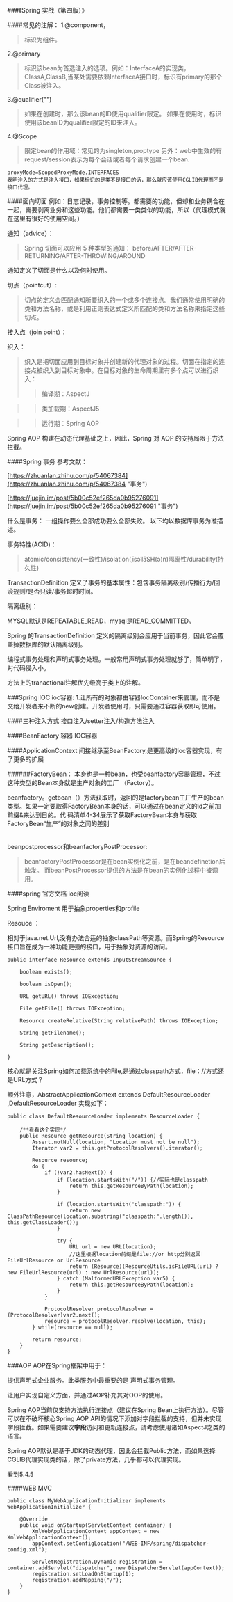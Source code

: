 ###《Spring 实战（第四版）》

####常见的注解：
1.@component，
>标识为组件。

2.@primary 
> 标识该bean为首选注入的选项。例如：InterfaceA的实现类，ClassA,ClassB,当某处需要依赖InterfaceA接口时，标识有primary的那个Class被注入。

3.@qualifier("") 
>如果在创建时，那么该bean的ID使用qualifier限定。
>如果在使用时，标识使用该beanID为qualifier限定的ID来注入。

4.@Scope 
>限定bean的作用域：常见的为singleton,proptype
>另外：web中生效的有request/session表示为每个会话或者每个请求创建一个bean.

	proxyMode=ScopedProxyMode.INTERFACES
	表明注入的方式是注入接口，如果标记的是类不是接口的话，那么就应该使用CGLIB代理而不是接口代理。

####面向切面
例如：日志记录，事务控制等。都需要的功能，但却和业务耦合在一起，需要剥离业务和这些功能。他们都需要一类类似的功能，所以（代理模式就在这里有很好的使用空间。）

通知（advice）：
>Spring 切面可以应用 5 种类型的通知：
before/AFTER/AFTER-RETURNING/AFTER-THROWING/AROUND

通知定义了切面是什么以及何时使用。

切点（pointcut）:

>切点的定义会匹配通知所要织入的一个或多个连接点。我们通常使用明确的类和方法名称，或是利用正则表达式定义所匹配的类和方法名称来指定这些切点。	

接入点（join point）：


织入：
>织入是把切面应用到目标对象并创建新的代理对象的过程。切面在指定的连接点被织入到目标对象中。在目标对象的生命周期里有多个点可以进行织入：
>>编译期：AspectJ

>>类加载期：AspectJ5

>>运行期：Spring AOP


Spring AOP 构建在动态代理基础之上，因此，Spring 对 AOP 的支持局限于方法拦截。


####Spring 事务
参考文献：

[https://zhuanlan.zhihu.com/p/54067384](https://zhuanlan.zhihu.com/p/54067384 "事务")

[https://juejin.im/post/5b00c52ef265da0b95276091](https://juejin.im/post/5b00c52ef265da0b95276091 "事务")

什么是事务： 一组操作要么全部成功要么全部失败。 以下均以数据库事务为准描述。

事务特性(ACID)：

>atomic/consistency(一致性)/isolation(ˌīsəˈlāSH(ə)n)隔离性/durability(持久性)

TransactionDefinition 定义了事务的基本属性：包含事务隔离级别/传播行为/回滚规则/是否只读/事务超时时间。

隔离级别：

MYSQL默认是REPEATABLE_READ，mysql是READ_COMMITTED。

Spring 的TransactionDefinition 定义的隔离级别会应用于当前事务，因此它会覆盖掉数据库的默认隔离级别。

编程式事务处理和声明式事务处理。一般常用声明式事务处理就够了，简单明了，对代码侵入小。


方法上的tranactional注解优先级高于类上的注解。

###Spring IOC
ioc容器:
1.让所有的对象都由容器IocContainer来管理，而不是交给开发者来不断的new创建。开发者使用时，只需要通过容器获取即可使用。

####三种注入方式
接口注入/setter注入/构造方法注入

####BeanFactory 容器
IOC容器

####ApplicationContext 
间接继承至BeanFactory,是更高级的ioc容器实现，有了更多的扩展

######FactoryBean：
本身也是一种bean，也受beanfactory容器管理，不过这种类型的Bean本身就是生产对象的工厂 （Factory）。 

beanfactory。getbean（）方法获取时，返回的是factorybean工厂生产的bean类型。如果一定要取得FactoryBean本身的话，可以通过在bean定义的id之前加前缀&来达到目的。代 码清单4-34展示了获取FactoryBean本身与获取FactoryBean“生产”的对象之间的差别

######
beanpostprocessor和beanfactoryPostProcessor:

 >beanfactoryPostProcessor是在bean实例化之前，是在beandefinetion后触发。
 >而beanPostProcessor提供的方法是在bean的实例化过程中被调用。

####spring 官方文档
ioc阅读

Spring Enviroment 用于抽象properties和profile

Resouce ：

相对于java.net.Url,没有办法合适的抽象classPath等资源。而Spring的Resource接口旨在成为一种功能更强的接口，用于抽象对资源的访问。

	
	public interface Resource extends InputStreamSource {

	    boolean exists();
	
	    boolean isOpen();
	
	    URL getURL() throws IOException;
	
	    File getFile() throws IOException;
	
	    Resource createRelative(String relativePath) throws IOException;
	
	    String getFilename();
	
	    String getDescription();
	
	}

核心就是关注Spring如何加载系统中的File,是通过classpath方式，file：//方式还是URL方式？

额外注意，AbstractApplicationContext extends DefaultResourceLoader ,DefaultResourceLoader 实现如下：


	public class DefaultResourceLoader implements ResourceLoader {

		/**看看这个实现*/
		public Resource getResource(String location) {
	        Assert.notNull(location, "Location must not be null");
	        Iterator var2 = this.getProtocolResolvers().iterator();
	
	        Resource resource;
	        do {
	            if (!var2.hasNext()) {
	                if (location.startsWith("/")) {//实际也是classpath
	                    return this.getResourceByPath(location);
	                }
	
	                if (location.startsWith("classpath:")) {
	                    return new ClassPathResource(location.substring("classpath:".length()), this.getClassLoader());
	                }
	
	                try {
	                    URL url = new URL(location);
						//这里根据location前缀是file://or http分别返回FileUrlResource or UrlResource
	                    return (Resource)(ResourceUtils.isFileURL(url) ? new FileUrlResource(url) : new UrlResource(url));
	                } catch (MalformedURLException var5) {
	                    return this.getResourceByPath(location);
	                }
	            }
	
	            ProtocolResolver protocolResolver = (ProtocolResolver)var2.next();
	            resource = protocolResolver.resolve(location, this);
	        } while(resource == null);
	
	        return resource;
	    }
	}

###AOP
AOP在Spring框架中用于：

提供声明式企业服务。此类服务中最重要的是 声明式事务管理。

让用户实现自定义方面，并通过AOP补充其对OOP的使用。

Spring AOP当前仅支持方法执行连接点（建议在Spring Bean上执行方法）。尽管可以在不破坏核心Spring AOP API的情况下添加对字段拦截的支持，但并未实现字段拦截。如果需要建议**字段**访问和更新连接点，请考虑使用诸如AspectJ之类的语言。

Spring AOP默认是基于JDK的动态代理，因此会拦截Public方法，而如果选择CGLIB代理实现类的话，除了private方法，几乎都可以代理实现。

看到5.4.5


####WEB MVC

	
	public class MyWebApplicationInitializer implements WebApplicationInitializer {

	    @Override
	    public void onStartup(ServletContext container) {
	        XmlWebApplicationContext appContext = new XmlWebApplicationContext();
	        appContext.setConfigLocation("/WEB-INF/spring/dispatcher-config.xml");
	
	        ServletRegistration.Dynamic registration = container.addServlet("dispatcher", new DispatcherServlet(appContext));
	        registration.setLoadOnStartup(1);
	        registration.addMapping("/");
	    }
	}